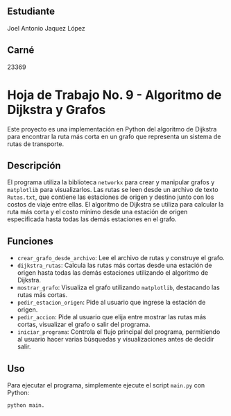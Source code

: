 ## Estudiante
Joel Antonio Jaquez López
## Carné
23369

# Hoja de Trabajo No. 9 - Algoritmo de Dijkstra y Grafos

Este proyecto es una implementación en Python del algoritmo de Dijkstra para encontrar la ruta más corta en un grafo que representa un sistema de rutas de transporte.

## Descripción

El programa utiliza la biblioteca `networkx` para crear y manipular grafos y `matplotlib` para visualizarlos. Las rutas se leen desde un archivo de texto `Rutas.txt`, que contiene las estaciones de origen y destino junto con los costos de viaje entre ellas. El algoritmo de Dijkstra se utiliza para calcular la ruta más corta y el costo mínimo desde una estación de origen especificada hasta todas las demás estaciones en el grafo.

## Funciones

- `crear_grafo_desde_archivo`: Lee el archivo de rutas y construye el grafo.
- `dijkstra_rutas`: Calcula las rutas más cortas desde una estación de origen hasta todas las demás estaciones utilizando el algoritmo de Dijkstra.
- `mostrar_grafo`: Visualiza el grafo utilizando `matplotlib`, destacando las rutas más cortas.
- `pedir_estacion_origen`: Pide al usuario que ingrese la estación de origen.
- `pedir_accion`: Pide al usuario que elija entre mostrar las rutas más cortas, visualizar el grafo o salir del programa.
- `iniciar_programa`: Controla el flujo principal del programa, permitiendo al usuario hacer varias búsquedas y visualizaciones antes de decidir salir.

## Uso

Para ejecutar el programa, simplemente ejecute el script `main.py` con Python:

```bash
python main.

